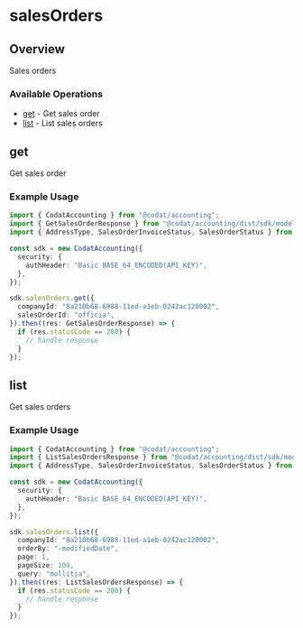 # salesOrders

## Overview

Sales orders

### Available Operations

* [get](#get) - Get sales order
* [list](#list) - List sales orders

## get

Get sales order

### Example Usage

```typescript
import { CodatAccounting } from "@codat/accounting";
import { GetSalesOrderResponse } from "@codat/accounting/dist/sdk/models/operations";
import { AddressType, SalesOrderInvoiceStatus, SalesOrderStatus } from "@codat/accounting/dist/sdk/models/shared";

const sdk = new CodatAccounting({
  security: {
    authHeader: "Basic BASE_64_ENCODED(API_KEY)",
  },
});

sdk.salesOrders.get({
  companyId: "8a210b68-6988-11ed-a1eb-0242ac120002",
  salesOrderId: "officia",
}).then((res: GetSalesOrderResponse) => {
  if (res.statusCode == 200) {
    // handle response
  }
});
```

## list

Get sales orders

### Example Usage

```typescript
import { CodatAccounting } from "@codat/accounting";
import { ListSalesOrdersResponse } from "@codat/accounting/dist/sdk/models/operations";
import { AddressType, SalesOrderInvoiceStatus, SalesOrderStatus } from "@codat/accounting/dist/sdk/models/shared";

const sdk = new CodatAccounting({
  security: {
    authHeader: "Basic BASE_64_ENCODED(API_KEY)",
  },
});

sdk.salesOrders.list({
  companyId: "8a210b68-6988-11ed-a1eb-0242ac120002",
  orderBy: "-modifiedDate",
  page: 1,
  pageSize: 100,
  query: "mollitia",
}).then((res: ListSalesOrdersResponse) => {
  if (res.statusCode == 200) {
    // handle response
  }
});
```
